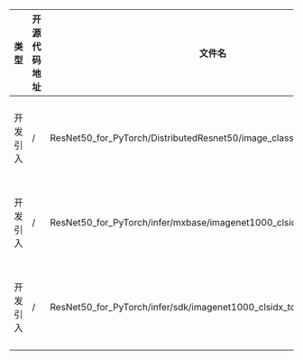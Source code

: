 | 类型 | 开源代码地址 | 文件名 | 公网IP地址/公网URL地址/域名/邮箱地址 | 用途说明 |
| ---- | ------------ | ------ | ------------------------------------ | -------- |
| 开发引入 | / | ResNet50_for_PyTorch/DistributedResnet50/image_classification/training.py	| https://www.github.com/nvidia/ap | 模型相关说明 |
| 开发引入 | / | ResNet50_for_PyTorch/infer/mxbase/imagenet1000_clsidx_to_labels.names	| https://gist.github.com/yrevar/942d3a0ac09ec9e5eb | 模型相关说明 |
| 开发引入 | / | ResNet50_for_PyTorch/infer/sdk/imagenet1000_clsidx_to_labels.names	| https://gist.github.com/yrevar/942d3a0ac09ec9e5eb | 模型相关说明 |
